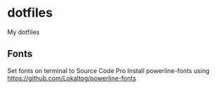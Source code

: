dotfiles
========

My dotfiles

## Fonts

Set fonts on terminal to Source Code Pro
Install powerline-fonts using https://github.com/Lokaltog/powerline-fonts

